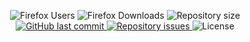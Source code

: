 <p align="center">
  <img alt="Firefox Users" src="https://img.shields.io/amo/users/whatsapp-tema-escuro?color=brightgreen">
    
  <img alt="Firefox Downloads" src="https://img.shields.io/amo/dw/whatsapp-tema-escuro?color=brightgreen">

  <img alt="Repository size" src="https://img.shields.io/github/repo-size/johnendz/Firefox-Extension-Whatsapp-Dark?color=brightgreen">
  
  <a href="https://github.com/johnendz/Firefox-Extension-Whatsapp-Dark/commits/master">
    <img alt="GitHub last commit" src="https://img.shields.io/github/last-commit/johnendz/Firefox-Extension-Whatsapp-Dark?color=brightgreen">
  </a>

  <a href="https://github.com/johnendz/Firefox-Extension-Whatsapp-Dark/issues">
    <img alt="Repository issues" src="https://img.shields.io/github/issues/johnendz/Firefox-Extension-Whatsapp-Dark?color=brightgreen">
  </a>

  <img alt="License" src="https://img.shields.io/badge/license-MIT-brightgreen">
</p>
